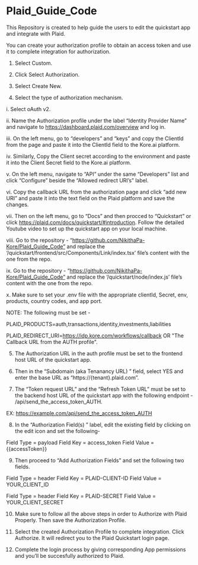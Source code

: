 # Plaid_Guide_Code
This Repository is created to help guide the users to edit the quickstart app and integrate with Plaid.

You can create your authorization profile to obtain an access token and use it to complete integration for authorization.

1. Select Custom.

2. Click Select Authorization.
    
3. Select Create New.
    
4. Select the type of authorization mechanism.

i. Select oAuth v2.
  	
ii. Name the Authorization profile under the label “Identity Provider Name” and navigate to https://dashboard.plaid.com/overview and log in.
	
iii. On the left menu, go to “developers” and “keys” and copy the ClientId from the page and paste it into the ClientId field to the Kore.ai platform.

iv. Similarly, Copy the Client secret according to the environment and paste it into the Client Secret field to the Kore.ai platform.

v. On the left menu, navigate to “API” under the same “Developers” list and click “Configure” beside the “Allowed redirect URI’s” label.

vi. Copy the callback URL from the authorization page and click “add new URI” and paste it into the text field on the Plaid platform and save the changes.

vii. Then on the left menu, go to “Docs” and then procced to “Quickstart” or click https://plaid.com/docs/quickstart/#introduction. Follow the detailed Youtube video to set up the quickstart app on your local machine.

viii. Go to the repository - “https://github.com/NikithaPa-Kore/Plaid_Guide_Code” and replace the ‘/quickstart/frontend/src/Components/Link/index.tsx’ file’s content with the one from the repo.

ix. Go to the repository - “https://github.com/NikithaPa-Kore/Plaid_Guide_Code” and replace the ‘/quickstart/node/index.js’ file’s content with the one from the repo.

x. Make sure to set your .env file with the appropriate clientId, Secret, env, products, country codes, and app port.

NOTE: The following must be set - 

PLAID_PRODUCTS=auth,transactions,identity,investments,liabilities

PLAID_REDIRECT_URI=https://idp.kore.com/workflows/callback OR "The Callback URL from the AUTH profile".

5. The Authorization URL in the auth profile must be set to the frontend host URL of the quickstart app.

6. Then in the “Subdomain (aka Tenanancy URL) ” field, select YES and enter the base URL as “https://{tenant}.plaid.com”.
7. The “Token request URL” and the “Refresh Token URL” must be set to the backend host URL of the quickstart app with the following endpoint - /api/send_the_access_token_AUTH.

EX: https://example.com/api/send_the_access_token_AUTH

8. In the “Authorization Field(s) ” label, edit the existing field by clicking on the edit icon and set the following-

Field Type = payload
Field Key = access_token
Field Value = {{accessToken}}

9. Then proceed to “Add Authorization Fields” and set the following two fields.

Field Type = header
Field Key = PLAID-CLIENT-ID
Field Value = YOUR_CLIENT_ID

Field Type = header
Field Key = PLAID-SECRET
Field Value = YOUR_CLIENT_SECRET

10. Make sure to follow all the above steps in order to Authorize with Plaid Properly. Then save the Authorization Profile.

11. Select the created Authorization Profile to complete integration. Click Authorize. It will redirect you to the Plaid Quickstart login page.

12. Complete the login process by giving corresponding App permissions and you’ll be succesfully authorized to Plaid.
